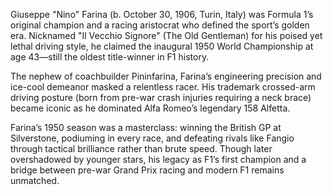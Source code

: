 Giuseppe "Nino" Farina (b. October 30, 1906, Turin, Italy) was Formula 1’s original champion and a racing aristocrat who defined the sport’s golden era. Nicknamed "Il Vecchio Signore" (The Old Gentleman) for his poised yet lethal driving style, he claimed the inaugural 1950 World Championship at age 43—still the oldest title-winner in F1 history.

The nephew of coachbuilder Pininfarina, Farina’s engineering precision and ice-cool demeanor masked a relentless racer. His trademark crossed-arm driving posture (born from pre-war crash injuries requiring a neck brace) became iconic as he dominated Alfa Romeo’s legendary 158 Alfetta.

Farina’s 1950 season was a masterclass: winning the British GP at Silverstone, podiuming in every race, and defeating rivals like Fangio through tactical brilliance rather than brute speed. Though later overshadowed by younger stars, his legacy as F1’s first champion and a bridge between pre-war Grand Prix racing and modern F1 remains unmatched.